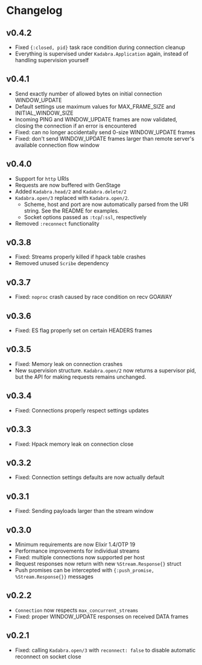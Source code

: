 # Changelog

## v0.4.2
- Fixed `{:closed, pid}` task race condition during connection cleanup
- Everything is supervised under `Kadabra.Application` again, instead of
  handling supervision yourself

## v0.4.1
- Send exactly number of allowed bytes on initial connection WINDOW_UPDATE
- Default settings use maximum values for MAX_FRAME_SIZE and INITIAL_WINDOW_SIZE
- Incoming PING and WINDOW_UPDATE frames are now validated, closing the
  connection if an error is encountered
- Fixed: can no longer accidentally send 0-size WINDOW_UPDATE frames
- Fixed: don't send WINDOW_UPDATE frames larger than remote server's available
  connection flow window

## v0.4.0
- Support for `http` URIs
- Requests are now buffered with GenStage
- Added `Kadabra.head/2` and `Kadabra.delete/2`
- `Kadabra.open/3` replaced with `Kadabra.open/2`.
  - Scheme, host and port are now automatically parsed from the URI string.
    See the README for examples.
  - Socket options passed as `:tcp`/`:ssl`, respectively
- Removed `:reconnect` functionality

## v0.3.8
- Fixed: Streams properly killed if hpack table crashes
- Removed unused `Scribe` dependency

## v0.3.7
- Fixed: `noproc` crash caused by race condition on recv GOAWAY

## v0.3.6
- Fixed: ES flag properly set on certain HEADERS frames

## v0.3.5
- Fixed: Memory leak on connection crashes
- New supervision structure. `Kadabra.open/2` now returns a supervisor pid,
  but the API for making requests remains unchanged.

## v0.3.4
- Fixed: Connections properly respect settings updates

## v0.3.3
- Fixed: Hpack memory leak on connection close

## v0.3.2
- Fixed: Connection settings defaults are now actually default

## v0.3.1
- Fixed: Sending payloads larger than the stream window

## v0.3.0
- Minimum requirements are now Elixir 1.4/OTP 19
- Performance improvements for individual streams
- Fixed: multiple connections now supported per host
- Request responses now return with new `%Stream.Response{}` struct
- Push promises can be intercepted with `{:push_promise, %Stream.Response{}}`
  messages

## v0.2.2
- `Connection` now respects `max_concurrent_streams`
- Fixed: proper WINDOW_UPDATE responses on received DATA frames

## v0.2.1
- Fixed: calling `Kadabra.open/3` with `reconnect: false` to disable
  automatic reconnect on socket close
